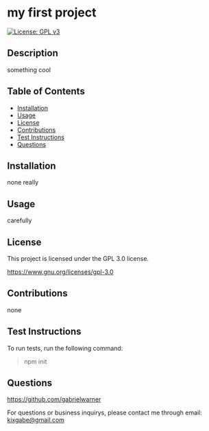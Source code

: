 # my first project

[![License: GPL v3](https://img.shields.io/badge/License-GPLv3-blue.svg)](https://www.gnu.org/licenses/gpl-3.0)

## Description
something cool

## Table of Contents

- [Installation](#installation)
- [Usage](#usage)
- [License](#license)
- [Contributions](#contributions)
- [Test Instructions](#test-instructions)
- [Questions](#questions)
## Installation

none really

## Usage

carefully

## License

This project is licensed under the GPL 3.0 license.

https://www.gnu.org/licenses/gpl-3.0

## Contributions

none

## Test Instructions

To run tests, run the following command: 


> npm init


## Questions

https://github.com/gabrielwarner

For questions or business inquirys, please contact me through email: kixgabe@gmail.com
